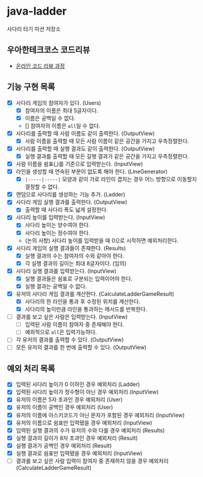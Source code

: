 # java-ladder

사다리 타기 미션 저장소

## 우아한테크코스 코드리뷰

- [온라인 코드 리뷰 과정](https://github.com/woowacourse/woowacourse-docs/blob/master/maincourse/README.md)

## 기능 구현 목록

- [x] 사다리 게임의 참여자가 있다. (Users)
    - [x] 참여자의 이름은 최대 5글자이다.
    - [x] 이름은 공백일 수 없다.
    - [] 참여자의 이름은 `all`일 수 없다.
- [x] 사다리를 출력할 때 사람 이름도 같이 출력한다. (OutputView)
    - [x] 사람 이름을 출력할 때 모든 사람 이름이 같은 공간을 가지고 우측정렬한다.
- [x] 사다리를 출력할 때 실행 결과도 같이 출력한다. (OutputView)
  - [x] 실행 결과를 출력할 때 모든 길행 결과가 같은 공간을 가지고 우측정렬한다.
- [x] 사람 이름을 쉼표(,)를 기준으로 입력받는다. (InputView)
- [x] 라인을 생성할 때 연속된 부분이 없도록 해야 한다. (LineGenerator)
    - [x] `|-----|-----|` 모양과 같이 가로 라인이 겹치는 경우 어느 방향으로 이동할지 결정할 수 없다.
- [x] 랜덤으로 사다리를 생성하는 기능 추가. (Ladder)
- [x] 사다리 게임 실행 결과를 출력한다. (OutputView)
    - [x] 출력할 때 사다리 폭도 넓게 설정한다.
- [x] 사다리 높이를 입력받는다. (InputView)
    - [x] 사다리 높이는 양수여야 한다.
    - [x] 사다리 높이는 정수여야 한다.
    - (논의 사항) 사다리 높이를 입력받을 때 0으로 시작하면 예외처리한다.
- [x] 사다리 게임의 실행 결과들이 존재한다. (Results)
    - [x] 실행 결과의 수는 참여자의 수와 같아야 한다.
    - [x] 각 실행 결과의 길이는 최대 8글자이다. (임의)
- [x] 사다리 실행 결과를 입력받는다. (InputView)
    - [x] 실행 결과들은 쉼표로 구분되는 입력이어야 한다.
    - [x] 실행 결과는 공백일 수 없다.
- [x] 유저의 사다리 게임 결과를 계산한다. (CalculateLadderGameResult)
  - [x] 사다리의 한 라인을 통과 후 수정된 위치를 계산한다.
  - [x] 사다리의 높이만큼 라인을 통과하는 메서드를 반복한다.
- [ ] 결과를 보고 싶은 사람은 입력받는다. (InputView)
    - [ ] 입력된 사람 이름이 참여자 중 존재해야 한다.
    - [ ] 예외적으로 `all`은 입력가능하다.
- [ ] 각 유저의 결과를 출력할 수 있다. (OutputView)
- [ ] 모든 유저의 결과를 한 번에 출력할 수 있다. (OutputView)

## 예외 처리 목록
- [x] 입력된 사다리 높이가 0 이하인 경우 예외처리 (Ladder)
- [x] 입력된 사다리 높이가 정수형이 아닌 경우 예외처리 (InputView)
- [x] 유저의 이름은 5자 초과인 경우 예외처리 (User)
- [x] 유저의 이름이 공백인 경우 예외처리 (User)
- [x] 유저의 이름에 아스키코드가 아닌 문자가 포함된 경우 예외처리 (InputView)
- [x] 유저의 이름으로 쉼표만 입력됐을 경우 예외처리 (InputView)
- [x] 입력된 실행 결과의 수가 유저의 수와 다를 경우 예외처리 (Results)
- [x] 실행 결과의 길이가 8자 초과인 경우 예외처리 (Result)
- [x] 실행 결과가 공백인 경우 예외처리 (Result)
- [x] 실행 결과로 쉼표만 입력됐을 경우 예외처리 (InputView)
- [ ] 결과를 보고 싶은 사람 입력이 참여자 중 존재하지 않을 경우 예외처리 (CalculateLadderGameResult)
